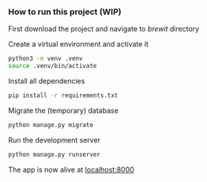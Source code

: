 ### How to run this project (WIP)
First download the project and navigate to *brewit* directory

Create a virtual environment and activate it
```bash
python3 -m venv .venv
source .venv/bin/activate
```

Install all dependencies
```bash
pip install -r requirements.txt
```

Migrate the (temporary) database
```bash
python manage.py migrate
```

Run the development server
```bash
python manage.py runserver
```

The app is now alive at <localhost:8000>